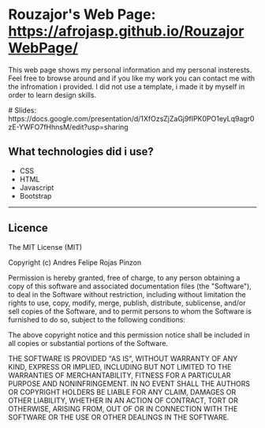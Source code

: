 # Rouzajor's Web Page: https://afrojasp.github.io/RouzajorWebPage/
<p>This web page shows my personal information and my personal insterests. Feel free to browse around and if you like my work you can contact me with the infromation i provided. I did not use a template, i made it by myself in order to learn design skills.</p>
# Slides: https://docs.google.com/presentation/d/1XfOzsZjZaGj9fIPK0PO1eyLq9agr0zE-YWFO7fHhnsM/edit?usp=sharing 
  
<h2>What technologies did i use?</h2>
  <ul>
    <li>CSS</li>
    <li>HTML</li>
    <li>Javascript</li>
    <li>Bootstrap</li>
  </ul>
  <hr>
  <h2>Licence</h2>
  <p>The MIT License (MIT)</p>
  <p>Copyright (c) Andres Felipe Rojas Pinzon</p>
  <p>Permission is hereby granted, free of charge, to any person obtaining a copy of this software and associated documentation files (the "Software"), to deal in the Software without restriction, including without limitation the rights to use, copy, modify, merge, publish, distribute, sublicense, and/or sell copies of the Software, and to permit persons to whom the Software is furnished to do so, subject to the following conditions:</p>
  <p>The above copyright notice and this permission notice shall be included in all copies or substantial portions of the Software.</p>
  <p>THE SOFTWARE IS PROVIDED "AS IS", WITHOUT WARRANTY OF ANY KIND, EXPRESS OR IMPLIED, INCLUDING BUT NOT LIMITED TO THE WARRANTIES OF MERCHANTABILITY, FITNESS FOR A PARTICULAR PURPOSE AND NONINFRINGEMENT. IN NO EVENT SHALL THE AUTHORS OR COPYRIGHT HOLDERS BE LIABLE FOR ANY CLAIM, DAMAGES OR OTHER LIABILITY, WHETHER IN AN ACTION OF CONTRACT, TORT OR OTHERWISE, ARISING FROM, OUT OF OR IN CONNECTION WITH THE SOFTWARE OR THE USE OR OTHER DEALINGS IN THE SOFTWARE.</p>

